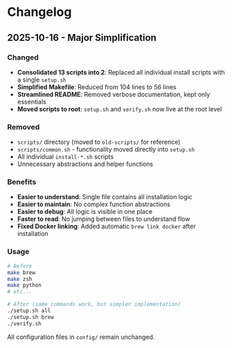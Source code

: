 # Changelog

## 2025-10-16 - Major Simplification

### Changed
- **Consolidated 13 scripts into 2**: Replaced all individual install scripts with a single `setup.sh`
- **Simplified Makefile**: Reduced from 104 lines to 56 lines
- **Streamlined README**: Removed verbose documentation, kept only essentials
- **Moved scripts to root**: `setup.sh` and `verify.sh` now live at the root level

### Removed
- `scripts/` directory (moved to `old-scripts/` for reference)
- `scripts/common.sh` - functionality moved directly into `setup.sh`
- All individual `install-*.sh` scripts
- Unnecessary abstractions and helper functions

### Benefits
- **Easier to understand**: Single file contains all installation logic
- **Easier to maintain**: No complex function abstractions
- **Easier to debug**: All logic is visible in one place
- **Faster to read**: No jumping between files to understand flow
- **Fixed Docker linking**: Added automatic `brew link docker` after installation

### Usage
```bash
# Before
make brew
make zsh
make python
# etc...

# After (same commands work, but simpler implementation)
./setup.sh all
./setup.sh brew
./verify.sh
```

All configuration files in `config/` remain unchanged.
